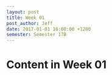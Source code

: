 ```yaml
---
layout: post
title: Week 01
post_author: Jeff
date: 2017-01-01 16:00:00 +1200
semester: Semester 17B
---
```


# Content in Week 01